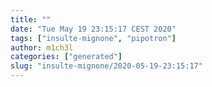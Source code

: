 ```yaml
---
title: ""
date: "Tue May 19 23:15:17 CEST 2020"
tags: ["insulte-mignone", "pipotron"]
author: m1ch3l
categories: ["generated"]
slug: "insulte-mignone/2020-05-19-23:15:17"
---
```



